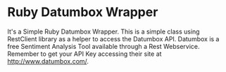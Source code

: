 Ruby Datumbox Wrapper
=====================

It's a Simple Ruby Datumbox Wrapper. This is a simple class using RestClient library as a helper to access the Datumbox API. Datumbox is a free Sentiment Analysis Tool available through a Rest Webservice. Remember to get your API Key accessing their site at http://www.datumbox.com/.


